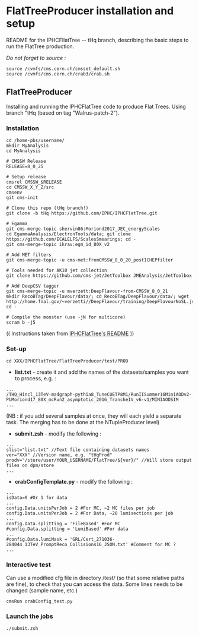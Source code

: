# FlatTreeProducer installation and setup

README for the IPHCFllatTree -- tHq branch, describing the basic steps to run the FlatTree production.

*Do not forget to source :*
```
source /cvmfs/cms.cern.ch/cmsset_default.sh
source /cvmfs/cms.cern.ch/crab3/crab.sh
```

## FlatTreeProducer

Installing and running the IPHCFlatTree code to produce Flat Trees. Using branch "tHq (based on tag "Walrus-patch-2").

### Installation

```
cd /home-pbs/username/
mkdir MyAnalysis
cd MyAnalysis

# CMSSW Release
RELEASE=8_0_25

# Setup release
cmsrel CMSSW_$RELEASE
cd CMSSW_X_Y_Z/src
cmsenv
git cms-init

# Clone this repo (tHq branch!)
git clone -b tHq https://github.com/IPHC/IPHCFlatTree.git

# Egamma
git cms-merge-topic shervin86:Moriond2017_JEC_energyScales
cd EgammaAnalysis/ElectronTools/data; git clone https://github.com/ECALELFS/ScalesSmearings; cd -
git cms-merge-topic ikrav:egm_id_80X_v2

# Add MET filters
git cms-merge-topic -u cms-met:fromCMSSW_8_0_20_postICHEPfilter

# Tools needed for AK10 jet collection
git clone https://github.com/cms-jet/JetToolbox JMEAnalysis/JetToolbox 

# Add DeepCSV tagger
git cms-merge-topic -u mverzett:DeepFlavour-from-CMSSW_8_0_21
mkdir RecoBTag/DeepFlavour/data/; cd RecoBTag/DeepFlavour/data/; wget http://home.fnal.gov/~verzetti//DeepFlavour/training/DeepFlavourNoSL.json; cd -

# Compile the monster (use -jN for multicore)
scram b -j5
```

(( Instructions taken from [IPHCFlatTree's README](https://github.com/IPHC/IPHCFlatTree/tree/Walrus-patch2) ))


### Set-up


```
cd XXX/IPHCFlatTree/FlatTreeProducer/test/PROD
```
* **list.txt** - create it and add the names of the datasets/samples you want to process, e.g. : 

```
...
/THQ_Hincl_13TeV-madgraph-pythia8_TuneCUETP8M1/RunIISummer16MiniAODv2-PUMoriond17_80X_mcRun2_asymptotic_2016_TrancheIV_v6-v1/MINIAODSIM
...
```
(NB : if you add several samples at once, they will each yield a separate task. The merging has to be done at the NTupleProducer level)


* **submit.zsh** - modify the following :

```
...
slist="list.txt" //Text file containing datasets names
ver="XXX" //Version name, e.g. "tHqProd"
prodv="/store/user/YOUR_USERNAME/FlatTree/${ver}/" //Will store output files on dpm/store
...
```

* **crabConfigTemplate.py** - modify the following :

```
...
isData=0 #Or 1 for data
...
config.Data.unitsPerJob = 2 #For MC, ~2 MC files per job
config.Data.unitsPerJob = 2 #For Data, ~20 lumisections per job
...
config.Data.splitting = 'FileBased' #For MC
#config.Data.splitting = 'LumiBased' #For data
...
#config.Data.lumiMask = 'GRL/Cert_271036-284044_13TeV_PromptReco_Collisions16_JSON.txt' #Comment for MC ?
...
```


### Interactive test

Can use a modified cfg file in directory /test/ (so that some relative paths are fine), to check that you can access the data. Some lines needs to be changed (sample name, etc.)

```
cmsRun crabConfig_test.py
```


### Launch the jobs

```
./submit.zsh
```
